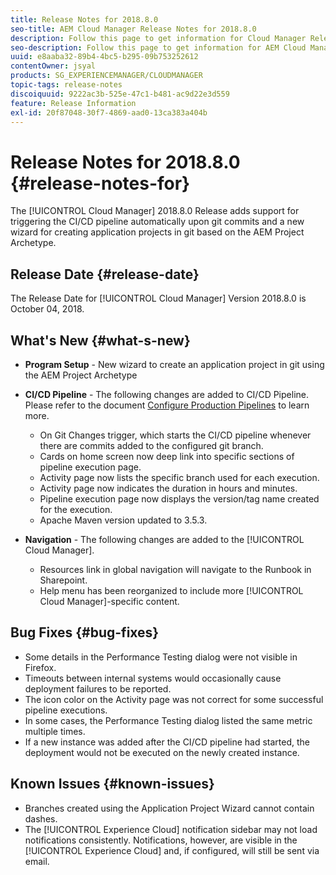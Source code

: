 ```yaml
---
title: Release Notes for 2018.8.0
seo-title: AEM Cloud Manager Release Notes for 2018.8.0
description: Follow this page to get information for Cloud Manager Release 2018.8.0.
seo-description: Follow this page to get information for AEM Cloud Manager Release 2018.8.0.
uuid: e8aaba32-89b4-4bc5-b295-09b753252612
contentOwner: jsyal
products: SG_EXPERIENCEMANAGER/CLOUDMANAGER
topic-tags: release-notes
discoiquuid: 9222ac3b-525e-47c1-b481-ac9d22e3d559
feature: Release Information
exl-id: 20f87048-30f7-4869-aad0-13ca383a404b
---
```

# Release Notes for 2018.8.0 {#release-notes-for}

The [!UICONTROL Cloud Manager] 2018.8.0 Release adds support for triggering the CI/CD pipeline automatically upon git commits and a new wizard for creating application projects in git based on the AEM Project Archetype.

## Release Date {#release-date}

The Release Date for [!UICONTROL Cloud Manager] Version 2018.8.0 is October 04, 2018.

## What's New {#what-s-new}

* **Program Setup** - New wizard to create an application project in git using the AEM Project Archetype 

* **CI/CD Pipeline** - The following changes are added to CI/CD Pipeline. Please refer to the document [Configure Production Pipelines](/help/using/production-pipelines.md) to learn more.

  * On Git Changes trigger, which starts the CI/CD pipeline whenever there are commits added to the configured git branch.  
  * Cards on home screen now deep link into specific sections of pipeline execution page.
  * Activity page now lists the specific branch used for each execution.
  * Activity page now indicates the duration in hours and minutes.
  * Pipeline execution page now displays the version/tag name created for the execution.
  * Apache Maven version updated to 3.5.3.

* **Navigation** - The following changes are added to the [!UICONTROL Cloud Manager].

  * Resources link in global navigation will navigate to the Runbook in Sharepoint.
  * Help menu has been reorganized to include more [!UICONTROL Cloud Manager]-specific content.

## Bug Fixes {#bug-fixes}

* Some details in the Performance Testing dialog were not visible in Firefox.
* Timeouts between internal systems would occasionally cause deployment failures to be reported.
* The icon color on the Activity page was not correct for some successful pipeline executions.
* In some cases, the Performance Testing dialog listed the same metric multiple times.
* If a new instance was added after the CI/CD pipeline had started, the deployment would not be executed on the newly created instance.

## Known Issues {#known-issues}

* Branches created using the Application Project Wizard cannot contain dashes.
* The [!UICONTROL Experience Cloud] notification sidebar may not load notifications consistently. Notifications, however, are visible in the [!UICONTROL Experience Cloud] and, if configured, will still be sent via email.
